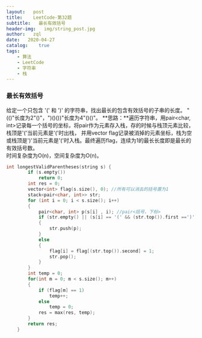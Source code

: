 ```yaml
---
layout:   post
title:    LeetCode-第32题
subtitle:   最长有效括号
header-img:   img/string_post.jpg
author:   zql
date:   2020-04-27
catalog:    true
tags:
    - 算法
    - LeetCode
    - 字符串
    - 栈
---
```

### 最长有效括号
给定一个只包含 '(' 和 ')' 的字符串，找出最长的包含有效括号的子串的长度。 "(()"长度为2"()"，")()())"长度为4"()()"。
**思路：**遍历字符串，用pair<char, int>记录每一个括号的坐标，将pair作为元素存入栈，存的时候与栈顶元素比较，栈顶是'('当前元素是'('时出栈，
并用vector<int> flag记录被消掉的元素坐标，栈为空或栈顶是')'当前元素是'('时入栈。最终遍历flag，连续为1的最长长度即是最长的有效括号数。  
时间复杂度为O(n)，空间复杂度为O(n)。  
```c++
int longestValidParentheses(string s) {
        if (s.empty())
            return 0;
        int res = 0;
        vector<int> flag(s.size(), 0); //所有可以消去的括号置为1
        stack<pair<char, int>> str;
        for (int i = 0; i < s.size(); i++)
        {
            pair<char, int> p(s[i] , i); //pair<括号，下标>
            if (str.empty() || (s[i] == '(' && (str.top()).first ==')') || s[i] == (str.top()).first)
            {
                str.push(p);
            }
            else
            {
                flag[i] = flag[(str.top()).second] = 1;
                str.pop();
            }
        }
        int temp = 0;
        for(int m = 0; m < s.size(); m++)
        {
            if (flag[m] == 1)
                temp++;
            else
                temp = 0;
            res = max(res, temp);
        }
        return res;
    }
```
